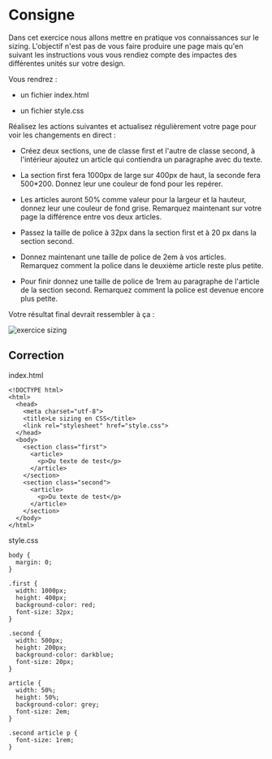 # Consigne

Dans cet exercice nous allons mettre en pratique vos connaissances sur le sizing. L'objectif n'est pas de vous faire produire une page mais qu'en suivant les instructions vous vous rendiez compte des impactes des différentes unités sur votre design.

Vous rendrez :

- un fichier index.html

- un fichier style.css

Réalisez les actions suivantes et actualisez régulièrement votre page pour voir les changements en direct :

- Créez deux sections, une de classe first et l'autre de classe second, à l'intérieur ajoutez un article qui contiendra un paragraphe avec du texte.

- La section first fera 1000px de large sur 400px de haut, la seconde fera 500*200. Donnez leur une couleur de fond pour les repérer.

- Les articles auront 50% comme valeur pour la largeur et la hauteur, donnez leur une couleur de fond grise. Remarquez maintenant sur votre page la différence entre vos deux articles.

- Passez la taille de police à 32px dans la section first et à 20 px dans la section second.

- Donnez maintenant une taille de police de 2em à vos articles. Remarquez comment la police dans le deuxième article reste plus petite.

- Pour finir donnez une taille de police de 1rem au paragraphe de l'article de la section second. Remarquez comment la police est devenue encore plus petite.

Votre résultat final devrait ressembler à ça :

![exercice sizing](https://trello-attachments.s3.amazonaws.com/5859370f5e4809987f4007d2/588b62e25edeb90a4becdd21/d87a192c6b9b866bbbbb03544948cd88/exercice_sizing.png)

## Correction

index.html

```
<!DOCTYPE html>
<html>
  <head>
    <meta charset="utf-8">
    <title>Le sizing en CSS</title>
    <link rel="stylesheet" href="style.css">
  </head>
  <body>
    <section class="first">
      <article>
        <p>Du texte de test</p>
      </article>
    </section>
    <section class="second">
      <article>
        <p>Du texte de test</p>
      </article>
    </section>
  </body>
</html>

```

style.css

```
body {
  margin: 0;
}

.first {
  width: 1000px;
  height: 400px;
  background-color: red;
  font-size: 32px;
}

.second {
  width: 500px;
  height: 200px;
  background-color: darkblue;
  font-size: 20px;
}

article {
  width: 50%;
  height: 50%;
  background-color: grey;
  font-size: 2em;
}

.second article p {
  font-size: 1rem;
}

```
